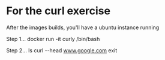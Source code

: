 # For the curl exercise

After the images builds, you'll have a ubuntu instance running

Step 1...
docker run -it curly /bin/bash

Step 2...
ls
curl --head www.google.com
exit